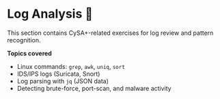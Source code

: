 # Log Analysis 🧠
This section contains CySA+-related exercises for log review and pattern recognition.

**Topics covered**
- Linux commands: `grep`, `awk`, `uniq`, `sort`
- IDS/IPS logs (Suricata, Snort)
- Log parsing with `jq` (JSON data)
- Detecting brute-force, port-scan, and malware activity
